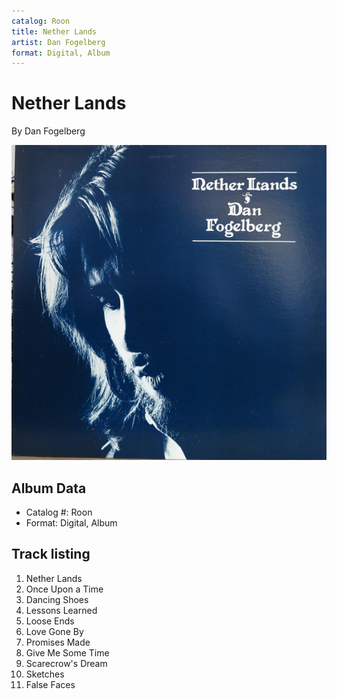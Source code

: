 ```yaml
---
catalog: Roon
title: Nether Lands
artist: Dan Fogelberg
format: Digital, Album
---
```


# Nether Lands

By Dan Fogelberg

![](../../assets/albumcovers/Dan_Fogelberg-Nether_Lands.png)

## Album Data

- Catalog #: Roon
- Format: Digital, Album


## Track listing


1. Nether Lands
2. Once Upon a Time
3. Dancing Shoes
4. Lessons Learned
5. Loose Ends
6. Love Gone By
7. Promises Made
8. Give Me Some Time
9. Scarecrow's Dream
10. Sketches
11. False Faces

